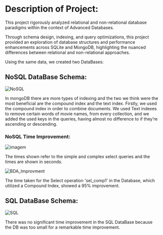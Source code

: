 # Description of Project: 
This project rigorously analyzed relational and non-relational database paradigms within the context of Advanced Databases.

Through schema design, indexing, and query optimizations, this project provided an exploration of database structures and performance enhancements across SQLite and MongoDB, highlighting the nuanced differences between relational and non-relational approaches.

Using the same data, we created two DataBases:
## NoSQL DataBase Schema:

![NoSQL](https://github.com/ricasbp/DisneyMoviesDB/assets/59062659/f8748330-be1f-4128-8760-a9a165911a86)

In mongoDB there are more types of indexing and the two we think were the most beneficial
are the compound index and the text index. Firstly, we used the compound index in order to
combine documents. We used Text indexes to remove certain words of movie names, from
every collection, and we added the used keys in the queries, having almost no difference to
if they’re ascending or descending.

### NoSQL Time Improvement:

![imagem](https://github.com/ricasbp/DisneyMoviesDB/assets/59062659/e930c17c-ea11-4b93-bf1a-6736930e586b)

The times shown refer to the simple and complex select queries and the times are shown in seconds.

![BDA_Improvment](https://github.com/ricasbp/DisneyMoviesDB/assets/59062659/94f1e44a-269d-4140-9430-eb9d3d4cbaed)

The time taken for the Select operation 'sel_comp1' in the Database, which utilized a Compound Index, showed a 95% improvement.


## SQL DataBase Schema:

![SQL](https://github.com/ricasbp/DisneyMoviesDB/assets/59062659/7b6c0f7a-cd77-4778-b11b-a751b11af7ec)

There was no significant time improvement in the SQL DataBase because the DB was too small for a remarkable time improvement.

